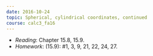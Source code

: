 ```yaml
---
date: 2016-10-24
topic: Spherical, cylindrical coordinates, continued
course: calc3_fa16
---
```


- *Reading*: Chapter 15.8, 15.9.
- *Homework*: (15.9): #1, 3, 9, 21, 22, 24, 27.

